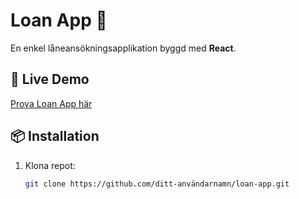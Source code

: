 # Loan App 💸

En enkel låneansökningsapplikation byggd med **React**.

## 🚀 Live Demo
[Prova Loan App här](https://loan-app-snowy.vercel.app/)

## 📦 Installation

1. Klona repot:  
   ```bash
   git clone https://github.com/ditt-användarnamn/loan-app.git

